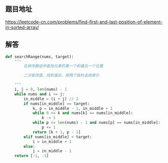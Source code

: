 ## 题目地址
https://leetcode-cn.com/problems/find-first-and-last-position-of-element-in-sorted-array/

## 解答
```py
def searchRange(nums, target):
    """
        在排序数组中查找元素的第一个和最后一个位置

        二分查找值，找到值后，用两个指针去找索引

    """
    i, j = 0, len(nums) - 1
    while nums and i <= j:
        in_middle = (i + j) // 2
        if nums[in_middle] == target:
            k, p = in_middle - 1, in_middle + 1
            while 0 <= k and nums[k] == nums[in_middle]:
                k -= 1
            while p <= len(nums) - 1 and nums[p] == nums[in_middle]:
                p += 1
            return [k + 1, p - 1]
        elif nums[in_middle] < target:
            i = in_middle + 1
        else:
            j = in_middle - 1
    return [-1, -1]
```